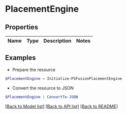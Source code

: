 # PlacementEngine
## Properties

Name | Type | Description | Notes
------------ | ------------- | ------------- | -------------

## Examples

- Prepare the resource
```powershell
$PlacementEngine = Initialize-PSFusionPlacementEngine 
```

- Convert the resource to JSON
```powershell
$PlacementEngine | ConvertTo-JSON
```

[[Back to Model list]](../README.md#documentation-for-models) [[Back to API list]](../README.md#documentation-for-api-endpoints) [[Back to README]](../README.md)

